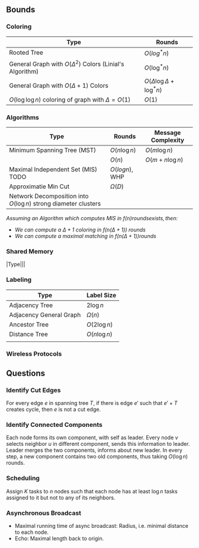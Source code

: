## Bounds

### Coloring 

|Type|Rounds|
|---|---|
|Rooted Tree|$O(log^* n)$|
|General Graph with $O(\Delta^2)$ Colors (Linial's Algorithm)|$O(\log^* n)$|
|General Graph with $O(\Delta+1)$ Colors|$O(\Delta \log \Delta + \log^* n)$|
|$O(\log \log n)$ coloring of graph with $\Delta = O(1)$|$O(1)$|


### Algorithms

|Type|Rounds|Message Complexity|
|---|---|---|
|Minimum Spanning Tree (MST)|$O(n \log n)$|$O(m \log n)$|
||$O(n)$|$O(m + n \log n)$|
|Maximal Independent Set (MIS) TODO|$O(log n)$, WHP||
|Approximatie Min Cut|$\Omega(D)$||
|Network Decomposition into $O(\log n)$ strong diameter clusters|||

*Assuming an Algorithm which computes MIS in $f(n) rounds exists, then:$*

* *We can compute a $\Delta + 1$ coloring in $f(n (\Delta + 1))$ rounds*
* *We can compute a maximal matching in $f(n (\Delta + 1)) rounds$*

### Shared Memory

|Type|||

### Labeling

|Type|Label Size|
|---|---|
|Adjacency Tree|$2 \log n$|
|Adjacency General Graph|$\Omega(n)$|
|Ancestor Tree|$O(2 \log n)$|
|Distance Tree|$O(n \log n)$|
|||

### Wireless Protocols

## Questions

### Identify Cut Edges

For every edge $e$ in spanning tree $T$, if there is edge $e'$ such that $e' + T$ creates cycle, then $e$ is not a cut edge.

### Identify Connected Components

Each node forms its own component, with self as leader. Every node $v$ selects neighbor $u$ in different component, sends this information to leader. Leader merges the two components, informs about new leader. In every step, a new component contains two old components, thus taking $O(\log n)$ rounds.

### Scheduling

Assign $K$ tasks to $n$ nodes such that each node has at least $\log n$ tasks assigned to it but not to any of its neighbors.

### Asynchronous Broadcast

* Maximal running time of async broadcast: Radius, i.e. minimal distance to each node.
* Echo: Maximal length back to origin.